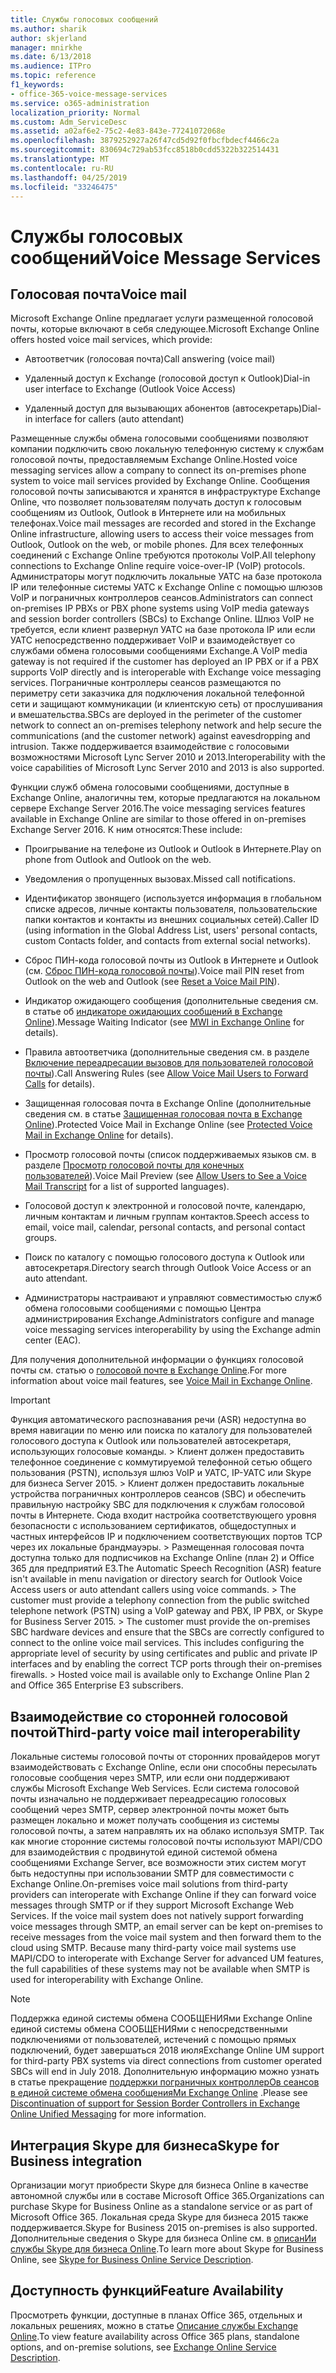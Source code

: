 ```yaml
---
title: Службы голосовых сообщений
ms.author: sharik
author: skjerland
manager: mnirkhe
ms.date: 6/13/2018
ms.audience: ITPro
ms.topic: reference
f1_keywords:
- office-365-voice-message-services
ms.service: o365-administration
localization_priority: Normal
ms.custom: Adm_ServiceDesc
ms.assetid: a02af6e2-75c2-4e83-843e-77241072068e
ms.openlocfilehash: 3879252927a26f47cd5d92f0fbcfbdecf4466c2a
ms.sourcegitcommit: 830694c729ab53fcc8518b0cdd5322b322514431
ms.translationtype: MT
ms.contentlocale: ru-RU
ms.lasthandoff: 04/25/2019
ms.locfileid: "33246475"
---
```

# <a name="voice-message-services"></a><span data-ttu-id="66bc6-102">Службы голосовых сообщений</span><span class="sxs-lookup"><span data-stu-id="66bc6-102">Voice Message Services</span></span>

## <a name="voice-mail"></a><span data-ttu-id="66bc6-103">Голосовая почта</span><span class="sxs-lookup"><span data-stu-id="66bc6-103">Voice mail</span></span>

<span data-ttu-id="66bc6-104">Microsoft Exchange Online предлагает услуги размещенной голосовой почты, которые включают в себя следующее.</span><span class="sxs-lookup"><span data-stu-id="66bc6-104">Microsoft Exchange Online offers hosted voice mail services, which provide:</span></span>
  
- <span data-ttu-id="66bc6-105">Автоответчик (голосовая почта)</span><span class="sxs-lookup"><span data-stu-id="66bc6-105">Call answering (voice mail)</span></span>
    
- <span data-ttu-id="66bc6-106">Удаленный доступ к Exchange (голосовой доступ к Outlook)</span><span class="sxs-lookup"><span data-stu-id="66bc6-106">Dial-in user interface to Exchange (Outlook Voice Access)</span></span>
    
- <span data-ttu-id="66bc6-107">Удаленный доступ для вызывающих абонентов (автосекретарь)</span><span class="sxs-lookup"><span data-stu-id="66bc6-107">Dial-in interface for callers (auto attendant)</span></span>
    
<span data-ttu-id="66bc6-108">Размещенные службы обмена голосовыми сообщениями позволяют компании подключить свою локальную телефонную систему к службам голосовой почты, предоставляемым Exchange Online.</span><span class="sxs-lookup"><span data-stu-id="66bc6-108">Hosted voice messaging services allow a company to connect its on-premises phone system to voice mail services provided by Exchange Online.</span></span> <span data-ttu-id="66bc6-109">Сообщения голосовой почты записываются и хранятся в инфраструктуре Exchange Online, что позволяет пользователям получать доступ к голосовым сообщениям из Outlook, Outlook в Интернете или на мобильных телефонах.</span><span class="sxs-lookup"><span data-stu-id="66bc6-109">Voice mail messages are recorded and stored in the Exchange Online infrastructure, allowing users to access their voice messages from Outlook, Outlook on the web, or mobile phones.</span></span> <span data-ttu-id="66bc6-110">Для всех телефонных соединений с Exchange Online требуются протоколы VoIP.</span><span class="sxs-lookup"><span data-stu-id="66bc6-110">All telephony connections to Exchange Online require voice-over-IP (VoIP) protocols.</span></span> <span data-ttu-id="66bc6-111">Администраторы могут подключить локальные УАТС на базе протокола IP или телефонные системы УАТС к Exchange Online с помощью шлюзов VoIP и пограничных контроллеров сеансов.</span><span class="sxs-lookup"><span data-stu-id="66bc6-111">Administrators can connect on-premises IP PBXs or PBX phone systems using VoIP media gateways and session border controllers (SBCs) to Exchange Online.</span></span> <span data-ttu-id="66bc6-112">Шлюз VoIP не требуется, если клиент развернул УАТС на базе протокола IP или если УАТС непосредственно поддерживает VoIP и взаимодействует со службами обмена голосовыми сообщениями Exchange.</span><span class="sxs-lookup"><span data-stu-id="66bc6-112">A VoIP media gateway is not required if the customer has deployed an IP PBX or if a PBX supports VoIP directly and is interoperable with Exchange voice messaging services.</span></span> <span data-ttu-id="66bc6-113">Пограничные контроллеры сеансов размещаются по периметру сети заказчика для подключения локальной телефонной сети и защищают коммуникации (и клиентскую сеть) от прослушивания и вмешательства.</span><span class="sxs-lookup"><span data-stu-id="66bc6-113">SBCs are deployed in the perimeter of the customer network to connect an on-premises telephony network and help secure the communications (and the customer network) against eavesdropping and intrusion.</span></span> <span data-ttu-id="66bc6-114">Также поддерживается взаимодействие с голосовыми возможностями Microsoft Lync Server 2010 и 2013.</span><span class="sxs-lookup"><span data-stu-id="66bc6-114">Interoperability with the voice capabilities of Microsoft Lync Server 2010 and 2013 is also supported.</span></span>
  
<span data-ttu-id="66bc6-115">Функции служб обмена голосовыми сообщениями, доступные в Exchange Online, аналогичны тем, которые предлагаются на локальном сервере Exchange Server 2016.</span><span class="sxs-lookup"><span data-stu-id="66bc6-115">The voice messaging services features available in Exchange Online are similar to those offered in on-premises Exchange Server 2016.</span></span> <span data-ttu-id="66bc6-116">К ним относятся:</span><span class="sxs-lookup"><span data-stu-id="66bc6-116">These include:</span></span>
  
- <span data-ttu-id="66bc6-117">Проигрывание на телефоне из Outlook и Outlook в Интернете.</span><span class="sxs-lookup"><span data-stu-id="66bc6-117">Play on phone from Outlook and Outlook on the web.</span></span>
    
- <span data-ttu-id="66bc6-118">Уведомления о пропущенных вызовах.</span><span class="sxs-lookup"><span data-stu-id="66bc6-118">Missed call notifications.</span></span>
    
- <span data-ttu-id="66bc6-119">Идентификатор звонящего (используется информация в глобальном списке адресов, личные контакты пользователя, пользовательские папки контактов и контакты из внешних социальных сетей).</span><span class="sxs-lookup"><span data-stu-id="66bc6-119">Caller ID (using information in the Global Address List, users' personal contacts, custom Contacts folder, and contacts from external social networks).</span></span>
    
- <span data-ttu-id="66bc6-120">Сброс ПИН-кода голосовой почты из Outlook в Интернете и Outlook (см. [Сброс ПИН-кода голосовой почты](https://go.microsoft.com/fwlink/p/?LinkId=286328)).</span><span class="sxs-lookup"><span data-stu-id="66bc6-120">Voice mail PIN reset from Outlook on the web and Outlook (see [Reset a Voice Mail PIN](https://go.microsoft.com/fwlink/p/?LinkId=286328)).</span></span>
    
- <span data-ttu-id="66bc6-121">Индикатор ожидающего сообщения (дополнительные сведения см. в статье об [индикаторе ожидающих сообщений в Exchange Online](https://go.microsoft.com/fwlink/p/?LinkId=271794)).</span><span class="sxs-lookup"><span data-stu-id="66bc6-121">Message Waiting Indicator (see [MWI in Exchange Online](https://go.microsoft.com/fwlink/p/?LinkId=271794) for details).</span></span> 
    
- <span data-ttu-id="66bc6-122">Правила автоответчика (дополнительные сведения см. в разделе [Включение переадресации вызовов для пользователей голосовой почты](https://go.microsoft.com/fwlink/p/?LinkId=271795)).</span><span class="sxs-lookup"><span data-stu-id="66bc6-122">Call Answering Rules (see [Allow Voice Mail Users to Forward Calls](https://go.microsoft.com/fwlink/p/?LinkId=271795) for details).</span></span> 
    
- <span data-ttu-id="66bc6-123">Защищенная голосовая почта в Exchange Online (дополнительные сведения см. в статье [Защищенная голосовая почта в Exchange Online](https://go.microsoft.com/fwlink/p/?LinkId=271796)).</span><span class="sxs-lookup"><span data-stu-id="66bc6-123">Protected Voice Mail in Exchange Online (see [Protected Voice Mail in Exchange Online](https://go.microsoft.com/fwlink/p/?LinkId=271796) for details).</span></span> 
    
- <span data-ttu-id="66bc6-124">Просмотр голосовой почты (список поддерживаемых языков см. в разделе [Просмотр голосовой почты для конечных пользователей](https://go.microsoft.com/fwlink/p/?LinkId=271797)).</span><span class="sxs-lookup"><span data-stu-id="66bc6-124">Voice Mail Preview (see [Allow Users to See a Voice Mail Transcript](https://go.microsoft.com/fwlink/p/?LinkId=271797) for a list of supported languages).</span></span> 
    
- <span data-ttu-id="66bc6-125">Голосовой доступ к электронной и голосовой почте, календарю, личным контактам и личным группам контактов.</span><span class="sxs-lookup"><span data-stu-id="66bc6-125">Speech access to email, voice mail, calendar, personal contacts, and personal contact groups.</span></span>
    
- <span data-ttu-id="66bc6-126">Поиск по каталогу с помощью голосового доступа к Outlook или автосекретаря.</span><span class="sxs-lookup"><span data-stu-id="66bc6-126">Directory search through Outlook Voice Access or an auto attendant.</span></span>
    
- <span data-ttu-id="66bc6-127">Администраторы настраивают и управляют совместимостью служб обмена голосовыми сообщениями с помощью Центра администрирования Exchange.</span><span class="sxs-lookup"><span data-stu-id="66bc6-127">Administrators configure and manage voice messaging services interoperability by using the Exchange admin center (EAC).</span></span>
    
<span data-ttu-id="66bc6-128">Для получения дополнительной информации о функциях голосовой почты см. статью о [голосовой почте в Exchange Online](https://go.microsoft.com/fwlink/p/?LinkId=271798).</span><span class="sxs-lookup"><span data-stu-id="66bc6-128">For more information about voice mail features, see [Voice Mail in Exchange Online](https://go.microsoft.com/fwlink/p/?LinkId=271798).</span></span>
  
> [!IMPORTANT]
> <span data-ttu-id="66bc6-p103">Функция автоматического распознавания речи (ASR) недоступна во время навигации по меню или поиска по каталогу для пользователей голосового доступа к Outlook или пользователей автосекретаря, использующих голосовые команды. > Клиент должен предоставить телефонное соединение с коммутируемой телефонной сетью общего пользования (PSTN), используя шлюз VoIP и УАТС, IP-УАТС или Skype для бизнеса Server 2015. > Клиент должен предоставить локальные устройства пограничных контроллеров сеансов (SBC) и обеспечить правильную настройку SBC для подключения к службам голосовой почты в Интернете. Сюда входит настройка соответствующего уровня безопасности с использованием сертификатов, общедоступных и частных интерфейсов IP и подключением соответствующих портов TCP через их локальные брандмауэры. > Размещенная голосовая почта доступна только для подписчиков на Exchange Online (план 2) и Office 365 для предприятий E3.</span><span class="sxs-lookup"><span data-stu-id="66bc6-p103">The Automatic Speech Recognition (ASR) feature isn't available in menu navigation or directory search for Outlook Voice Access users or auto attendant callers using voice commands. > The customer must provide a telephony connection from the public switched telephone network (PSTN) using a VoIP gateway and PBX, IP PBX, or Skype for Business Server 2015. > The customer must provide the on-premises SBC hardware devices and ensure that the SBCs are correctly configured to connect to the online voice mail services. This includes configuring the appropriate level of security by using certificates and public and private IP interfaces and by enabling the correct TCP ports through their on-premises firewalls. > Hosted voice mail is available only to Exchange Online Plan 2 and Office 365 Enterprise E3 subscribers.</span></span> 
  
## <a name="third-party-voice-mail-interoperability"></a><span data-ttu-id="66bc6-134">Взаимодействие со сторонней голосовой почтой</span><span class="sxs-lookup"><span data-stu-id="66bc6-134">Third-party voice mail interoperability</span></span>

<span data-ttu-id="66bc6-p104">Локальные системы голосовой почты от сторонних провайдеров могут взаимодействовать с Exchange Online, если они способны пересылать голосовые сообщения через SMTP, или если они поддерживают службы Microsoft Exchange Web Services. Если система голосовой почты изначально не поддерживает переадресацию голосовых сообщений через SMTP, сервер электронной почты может быть размещен локально и может получать сообщения из системы голосовой почты, а затем направлять их на облако используя SMTP. Так как многие сторонние системы голосовой почты используют MAPI/CDO для взаимодействия с продвинутой единой системой обмена сообщениями Exchange Server, все возможности этих систем могут быть недоступны при использовании SMTP для совместимости с Exchange Online.</span><span class="sxs-lookup"><span data-stu-id="66bc6-p104">On-premises voice mail solutions from third-party providers can interoperate with Exchange Online if they can forward voice messages through SMTP or if they support Microsoft Exchange Web Services. If the voice mail system does not natively support forwarding voice messages through SMTP, an email server can be kept on-premises to receive messages from the voice mail system and then forward them to the cloud using SMTP. Because many third-party voice mail systems use MAPI/CDO to interoperate with Exchange Server for advanced UM features, the full capabilities of these systems may not be available when SMTP is used for interoperability with Exchange Online.</span></span>
  
> [!NOTE]
> <span data-ttu-id="66bc6-138">Поддержка единой системы обмена СООБЩЕНИЯми Exchange Online единой системы обмена СООБЩЕНИЯми с непосредственными подключениями от пользователей, истечений с помощью прямых подключений, будет завершаться 2018 июля</span><span class="sxs-lookup"><span data-stu-id="66bc6-138">Exchange Online UM support for third-party PBX systems via direct connections from customer operated SBCs will end in July 2018.</span></span> <span data-ttu-id="66bc6-139">Дополнительную информацию можно узнать в статье прекращение [поддержки пограничных контроллерОв сеансов в единой системе обмена сообщенияМи Exchange Online](https://blogs.technet.microsoft.com/exchange/2017/07/18/discontinuation-of-support-for-session-border-controllers-in-exchange-online-unified-messaging/) .</span><span class="sxs-lookup"><span data-stu-id="66bc6-139">Please see [Discontinuation of support for Session Border Controllers in Exchange Online Unified Messaging](https://blogs.technet.microsoft.com/exchange/2017/07/18/discontinuation-of-support-for-session-border-controllers-in-exchange-online-unified-messaging/) for more information.</span></span> 
  
## <a name="skype-for-business-integration"></a><span data-ttu-id="66bc6-140">Интеграция Skype для бизнеса</span><span class="sxs-lookup"><span data-stu-id="66bc6-140">Skype for Business integration</span></span>

<span data-ttu-id="66bc6-141">Организации могут приобрести Skype для бизнеса Online в качестве автономной службы или в составе Microsoft Office 365.</span><span class="sxs-lookup"><span data-stu-id="66bc6-141">Organizations can purchase Skype for Business Online as a standalone service or as part of Microsoft Office 365.</span></span> <span data-ttu-id="66bc6-142">Локальная среда Skype для бизнеса 2015 также поддерживается.</span><span class="sxs-lookup"><span data-stu-id="66bc6-142">Skype for Business 2015 on-premises is also supported.</span></span> <span data-ttu-id="66bc6-143">Дополнительные сведения о Skype для бизнеса Online см. в [описанИи службы Skype для бизнеса Online](../skype-for-business-online-service-description/skype-for-business-online-service-description.md).</span><span class="sxs-lookup"><span data-stu-id="66bc6-143">To learn more about Skype for Business Online, see [Skype for Business Online Service Description](../skype-for-business-online-service-description/skype-for-business-online-service-description.md).</span></span>
  
## <a name="feature-availability"></a><span data-ttu-id="66bc6-144">Доступность функций</span><span class="sxs-lookup"><span data-stu-id="66bc6-144">Feature Availability</span></span>

<span data-ttu-id="66bc6-145">Просмотреть функции, доступные в планах Office 365, отдельных и локальных решениях, можно в статье [Описание службы Exchange Online](exchange-online-service-description.md).</span><span class="sxs-lookup"><span data-stu-id="66bc6-145">To view feature availability across Office 365 plans, standalone options, and on-premise solutions, see [Exchange Online Service Description](exchange-online-service-description.md).</span></span>
  

